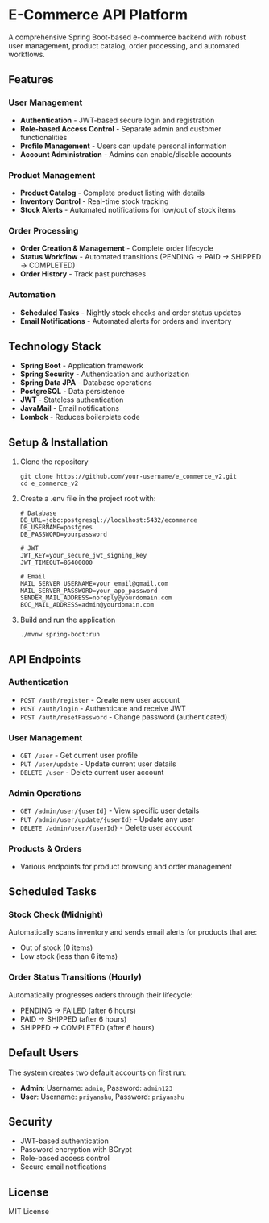 # E-Commerce API Platform

A comprehensive Spring Boot-based e-commerce backend with robust user management, product catalog, order processing, and automated workflows.

## Features

### User Management
- **Authentication** - JWT-based secure login and registration
- **Role-based Access Control** - Separate admin and customer functionalities
- **Profile Management** - Users can update personal information
- **Account Administration** - Admins can enable/disable accounts

### Product Management
- **Product Catalog** - Complete product listing with details
- **Inventory Control** - Real-time stock tracking
- **Stock Alerts** - Automated notifications for low/out of stock items

### Order Processing
- **Order Creation & Management** - Complete order lifecycle
- **Status Workflow** - Automated transitions (PENDING → PAID → SHIPPED → COMPLETED)
- **Order History** - Track past purchases

### Automation
- **Scheduled Tasks** - Nightly stock checks and order status updates
- **Email Notifications** - Automated alerts for orders and inventory

## Technology Stack

- **Spring Boot** - Application framework
- **Spring Security** - Authentication and authorization
- **Spring Data JPA** - Database operations
- **PostgreSQL** - Data persistence
- **JWT** - Stateless authentication
- **JavaMail** - Email notifications
- **Lombok** - Reduces boilerplate code

## Setup & Installation

1. Clone the repository
   ```
   git clone https://github.com/your-username/e_commerce_v2.git
   cd e_commerce_v2
   ```

2. Create a .env file in the project root with:
   ```
   # Database
   DB_URL=jdbc:postgresql://localhost:5432/ecommerce
   DB_USERNAME=postgres
   DB_PASSWORD=yourpassword

   # JWT
   JWT_KEY=your_secure_jwt_signing_key
   JWT_TIMEOUT=86400000

   # Email
   MAIL_SERVER_USERNAME=your_email@gmail.com
   MAIL_SERVER_PASSWORD=your_app_password
   SENDER_MAIL_ADDRESS=noreply@yourdomain.com
   BCC_MAIL_ADDRESS=admin@yourdomain.com
   ```

3. Build and run the application
   ```
   ./mvnw spring-boot:run
   ```

## API Endpoints

### Authentication
- `POST /auth/register` - Create new user account
- `POST /auth/login` - Authenticate and receive JWT
- `POST /auth/resetPassword` - Change password (authenticated)

### User Management
- `GET /user` - Get current user profile
- `PUT /user/update` - Update current user details
- `DELETE /user` - Delete current user account

### Admin Operations
- `GET /admin/user/{userId}` - View specific user details
- `PUT /admin/user/update/{userId}` - Update any user
- `DELETE /admin/user/{userId}` - Delete user account

### Products & Orders
- Various endpoints for product browsing and order management

## Scheduled Tasks

### Stock Check (Midnight)
Automatically scans inventory and sends email alerts for products that are:
- Out of stock (0 items)
- Low stock (less than 6 items)

### Order Status Transitions (Hourly)
Automatically progresses orders through their lifecycle:
- PENDING → FAILED (after 6 hours)
- PAID → SHIPPED (after 6 hours)
- SHIPPED → COMPLETED (after 6 hours)

## Default Users

The system creates two default accounts on first run:
- **Admin**: Username: `admin`, Password: `admin123`
- **User**: Username: `priyanshu`, Password: `priyanshu`

## Security

- JWT-based authentication
- Password encryption with BCrypt
- Role-based access control
- Secure email notifications

## License

MIT License
